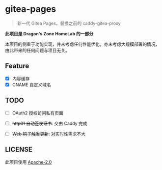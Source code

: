 # gitea-pages

> 新一代 Gitea Pages，替换之前的 caddy-gitea-proxy

**此项目是 Dragon's Zone HomeLab 的一部分**

本项目的侧重于功能实现，并未考虑任何性能优化，亦未考虑大规模部署的情况，由此带来的任何问题与项目无关。

## Feature

- [x] 内容缓存
- [x] CNAME 自定义域名

## TODO

- [ ] OAuth2 授权访问私有页面
- [ ] ~~http01 自动签发证书~~: 交由 Caddy 完成
- [ ] ~~Web 钩子触发更新~~: 对实时性需求不大


## LICENSE

此项目使用 [Apache-2.0](./LICENSE)